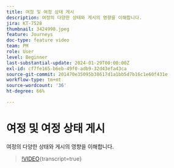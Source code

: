 ```yaml
---
title: 여정 및 여정 상태 게시
description: 여정의 다양한 상태와 게시의 영향을 이해합니다.
jira: KT-7528
thumbnail: 3424998.jpeg
feature: Journeys
doc-type: feature video
team: PM
role: User
level: Beginner
last-substantial-update: 2024-01-29T00:00:00Z
exl-id: cf7fe165-b6eb-49f0-adb9-32d43efa43ca
source-git-commit: 201470e35095b38617d1a1bb5d7b16c1e60f431e
workflow-type: tm+mt
source-wordcount: '36'
ht-degree: 66%

---
```


# 여정 및 여정 상태 게시

여정의 다양한 상태와 게시의 영향을 이해합니다.

>[!VIDEO](https://video.tv.adobe.com/v/3427937?quality=12&learn=on&captions=kor){transcript=true}
